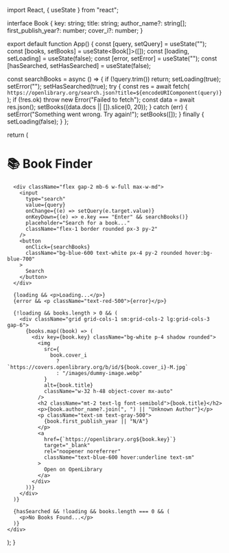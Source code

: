 import React, { useState } from "react";

interface Book {
  key: string;
  title: string;
  author_name?: string[];
  first_publish_year?: number;
  cover_i?: number;
}

export default function App() {
  const [query, setQuery] = useState("");
  const [books, setBooks] = useState<Book[]>([]);
  const [loading, setLoading] = useState(false);
  const [error, setError] = useState("");
  const [hasSearched, setHasSearched] = useState(false);

  const searchBooks = async () => {
    if (!query.trim()) return;
    setLoading(true);
    setError("");
    setHasSearched(true);
    try {
      const res = await fetch(
        `https://openlibrary.org/search.json?title=${encodeURIComponent(query)}`
      );
      if (!res.ok) throw new Error("Failed to fetch");
      const data = await res.json();
      setBooks((data.docs || []).slice(0, 20));
    } catch (err) {
      setError("Something went wrong. Try again!");
      setBooks([]);
    } finally {
      setLoading(false);
    }
  };

  return (
    <div className="min-h-screen bg-gray-100 p-6 flex flex-col items-center">
      <h1 className="text-3xl font-bold mb-6">📚 Book Finder</h1>

      <div className="flex gap-2 mb-6 w-full max-w-md">
        <input
          type="search"
          value={query}
          onChange={(e) => setQuery(e.target.value)}
          onKeyDown={(e) => e.key === "Enter" && searchBooks()}
          placeholder="Search for a book..."
          className="flex-1 border rounded px-3 py-2"
        />
        <button
          onClick={searchBooks}
          className="bg-blue-600 text-white px-4 py-2 rounded hover:bg-blue-700"
        >
          Search
        </button>
      </div>

      {loading && <p>Loading...</p>}
      {error && <p className="text-red-500">{error}</p>}

      {!loading && books.length > 0 && (
        <div className="grid grid-cols-1 sm:grid-cols-2 lg:grid-cols-3 gap-6">
          {books.map((book) => (
            <div key={book.key} className="bg-white p-4 shadow rounded">
              <img
                src={
                  book.cover_i
                    ? `https://covers.openlibrary.org/b/id/${book.cover_i}-M.jpg`
                    : "/images/dummy-image.webp"
                }
                alt={book.title}
                className="w-32 h-48 object-cover mx-auto"
              />
              <h2 className="mt-2 text-lg font-semibold">{book.title}</h2>
              <p>{book.author_name?.join(", ") || "Unknown Author"}</p>
              <p className="text-sm text-gray-500">
                {book.first_publish_year || "N/A"}
              </p>
              <a
                href={`https://openlibrary.org${book.key}`}
                target="_blank"
                rel="noopener noreferrer"
                className="text-blue-600 hover:underline text-sm"
              >
                Open on OpenLibrary
              </a>
            </div>
          ))}
        </div>
      )}

      {hasSearched && !loading && books.length === 0 && (
        <p>No Books Found...</p>
      )}
    </div>
  );
}
